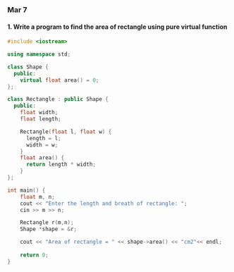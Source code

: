 ### Mar 7

#### 1. Write a program to find the area of rectangle using pure virtual function
```cpp
#include <iostream>

using namespace std;

class Shape {
  public:
    virtual float area() = 0;
};

class Rectangle : public Shape {
  public:
    float width;
    float length;

    Rectangle(float l, float w) {
      length = l;
      width = w;
    }
    float area() {
      return length * width;
    }
};

int main() {
    float m, n;
    cout << "Enter the length and breath of rectangle: ";
    cin >> m >> n;

    Rectangle r(m,n);
    Shape *shape = &r;

    cout << "Area of rectangle = " << shape->area() << "cm2"<< endl;
    
    return 0;
}
```